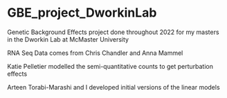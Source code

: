 # GBE_project_DworkinLab
Genetic Background Effects project done throughout 2022 for my masters in the Dworkin Lab at McMaster University

RNA Seq Data comes from Chris Chandler and Anna Mammel 

Katie Pelletier modelled the semi-quantitative counts to get perturbation effects

Arteen Torabi-Marashi and I developed initial versions of the linear models
